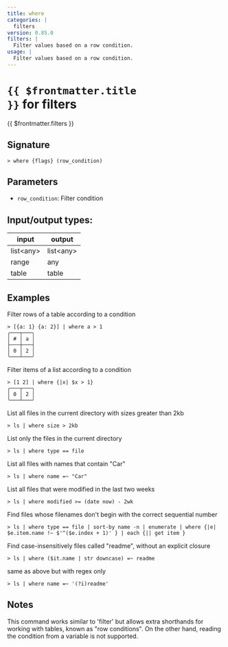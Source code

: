 ```yaml
---
title: where
categories: |
  filters
version: 0.85.0
filters: |
  Filter values based on a row condition.
usage: |
  Filter values based on a row condition.
---
```

<!-- This file is automatically generated. Please edit the command in https://github.com/nushell/nushell instead. -->

# <code>{{ $frontmatter.title }}</code> for filters

<div class='command-title'>{{ $frontmatter.filters }}</div>

## Signature

```> where {flags} (row_condition)```

## Parameters

 -  `row_condition`: Filter condition


## Input/output types:

| input     | output    |
| --------- | --------- |
| list\<any\> | list\<any\> |
| range     | any       |
| table     | table     |
## Examples

Filter rows of a table according to a condition
```nu
> [{a: 1} {a: 2}] | where a > 1
╭───┬───╮
│ # │ a │
├───┼───┤
│ 0 │ 2 │
╰───┴───╯

```

Filter items of a list according to a condition
```nu
> [1 2] | where {|x| $x > 1}
╭───┬───╮
│ 0 │ 2 │
╰───┴───╯

```

List all files in the current directory with sizes greater than 2kb
```nu
> ls | where size > 2kb

```

List only the files in the current directory
```nu
> ls | where type == file

```

List all files with names that contain "Car"
```nu
> ls | where name =~ "Car"

```

List all files that were modified in the last two weeks
```nu
> ls | where modified >= (date now) - 2wk

```

Find files whose filenames don't begin with the correct sequential number
```nu
> ls | where type == file | sort-by name -n | enumerate | where {|e| $e.item.name !~ $'^($e.index + 1)' } | each {|| get item }

```

Find case-insensitively files called "readme", without an explicit closure
```nu
> ls | where ($it.name | str downcase) =~ readme

```

same as above but with regex only
```nu
> ls | where name =~ '(?i)readme'

```

## Notes
This command works similar to 'filter' but allows extra shorthands for working with
tables, known as "row conditions". On the other hand, reading the condition from a variable is
not supported.